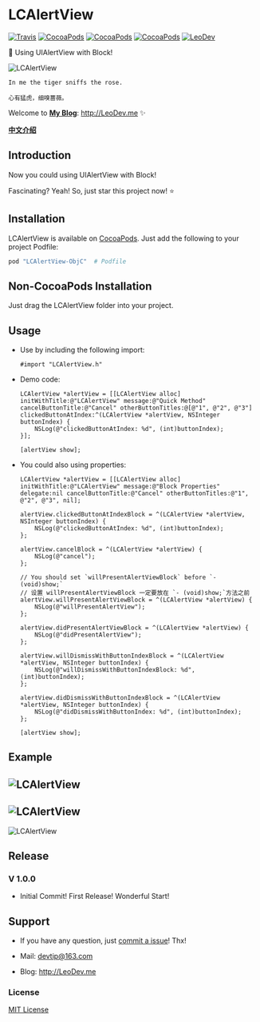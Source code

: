 # LCAlertView

[![Travis](https://img.shields.io/travis/iTofu/LCAlertView.svg?style=flat)](https://travis-ci.org/iTofu/LCAlertView)
[![CocoaPods](https://img.shields.io/cocoapods/v/LCAlertView-ObjC.svg)](http://cocoadocs.org/docsets/LCAlertView-ObjC)
[![CocoaPods](https://img.shields.io/cocoapods/l/LCAlertView-ObjC.svg)](https://raw.githubusercontent.com/iTofu/LCAlertView/master/LICENSE)
[![CocoaPods](https://img.shields.io/cocoapods/p/LCAlertView-ObjC.svg)](http://cocoadocs.org/docsets/LCAlertView-ObjC)
[![LeoDev](https://img.shields.io/badge/blog-LeoDev.me-brightgreen.svg)](http://leodev.me)

🍭 Using UIAlertView with Block!

![LCAlertView](https://raw.githubusercontent.com/iTofu/LCAlertView/master/LCAlertView01.PNG)

````
In me the tiger sniffs the rose.

心有猛虎，细嗅蔷薇。
````

Welcome to **[My Blog](http://LeoDev.me)**: http://LeoDev.me ✨

[**中文介绍**](https://github.com/iTofu/LCAlertView/blob/master/README-zh_CN.md)



## Introduction

Now you could using UIAlertView with Block!

Fascinating? Yeah! So, just star this project now! ⭐️



## Installation

LCAlertView is available on [CocoaPods](https://cocoapods.org/). Just add the following to your project Podfile:

````ruby
pod "LCAlertView-ObjC"  # Podfile
````



## Non-CocoaPods Installation

Just drag the LCAlertView folder into your project.



## Usage

* Use by including the following import:

  ````objc
  #import "LCAlertView.h"
  ````

* Demo code:

  ````objc
  LCAlertView *alertView = [[LCAlertView alloc] initWithTitle:@"LCAlertView" message:@"Quick Method" cancelButtonTitle:@"Cancel" otherButtonTitles:@[@"1", @"2", @"3"] clickedButtonAtIndex:^(LCAlertView *alertView, NSInteger buttonIndex) {
      NSLog(@"clickedButtonAtIndex: %d", (int)buttonIndex);
  }];

  [alertView show];
  ````

* You could also using properties:

  ````objc
  LCAlertView *alertView = [[LCAlertView alloc] initWithTitle:@"LCAlertView" message:@"Block Properties" delegate:nil cancelButtonTitle:@"Cancel" otherButtonTitles:@"1", @"2", @"3", nil];

  alertView.clickedButtonAtIndexBlock = ^(LCAlertView *alertView, NSInteger buttonIndex) {
      NSLog(@"clickedButtonAtIndex: %d", (int)buttonIndex);
  };

  alertView.cancelBlock = ^(LCAlertView *alertView) {
      NSLog(@"cancel");
  };

  // You should set `willPresentAlertViewBlock` before `- (void)show;`
  // 设置 willPresentAlertViewBlock 一定要放在 `- (void)show;`方法之前
  alertView.willPresentAlertViewBlock = ^(LCAlertView *alertView) {
      NSLog(@"willPresentAlertView");
  };

  alertView.didPresentAlertViewBlock = ^(LCAlertView *alertView) {
      NSLog(@"didPresentAlertView");
  };

  alertView.willDismissWithButtonIndexBlock = ^(LCAlertView *alertView, NSInteger buttonIndex) {
      NSLog(@"willDismissWithButtonIndexBlock: %d", (int)buttonIndex);
  };

  alertView.didDismissWithButtonIndexBlock = ^(LCAlertView *alertView, NSInteger buttonIndex) {
      NSLog(@"didDismissWithButtonIndex: %d", (int)buttonIndex);
  };

  [alertView show];
  ````



## Example

![LCAlertView](https://raw.githubusercontent.com/iTofu/LCAlertView/master/LCAlertView02.PNG)
---
![LCAlertView](https://raw.githubusercontent.com/iTofu/LCAlertView/master/LCAlertView03.PNG)
---
![LCAlertView](https://raw.githubusercontent.com/iTofu/LCAlertView/master/LCAlertView04.PNG)



## Release

### V 1.0.0

* Initial Commit! First Release! Wonderful Start!



## Support

* If you have any question, just [commit a issue](https://github.com/LeoGod/LCAlertView/issues/new)! Thx!

* Mail: devtip@163.com

* Blog: http://LeoDev.me



### License

[MIT License](http://opensource.org/licenses/MIT)
